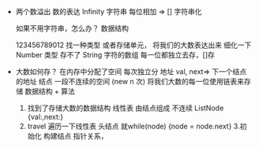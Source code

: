 - 两个数溢出
   数的表达  Infinity  字符串
   每位相加  => []
   字符串化



   如果不用字符串，怎么办？
   数据结构 

   123456789012
   找一种类型  或者存储单元， 将我们的大数表达出来
   细化一下  Number 类型 存不了
   String 字符的数组
   每一位都独立去存，[]存


-  大数如何存？ 
    在内存中分配了空间 每次独立分 地址 val, next=> 下一个结点的地址
    结点  一段不连续的空间  (new n 次) 将我们大数的每一位使用链表来存储
    数据结构 + 算法 
    1. 找到了存储大数的数据结构 线性表 由结点组成 
    不连续  ListNode {val:,next:}
    2. travel 遍历一下线性表 头结点 就while(node) {node = node.next}
    3.初始化 构建结点 指针关系，